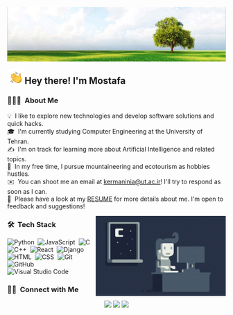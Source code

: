![Aditya Vikram Singh Banner](https://raw.githubusercontent.com/mostafa-kermaninia/about_me_PRO/master/assets/NATURE.jpg)

<img alt="Night Coding" src="./assets/Hand%20Wave.gif" width='40' align="left"/><h2>Hey there! I'm Mostafa</h2>

### 👨🏻‍💻 &nbsp;About Me

💡 &nbsp;I like to explore new technologies and develop software solutions and quick hacks.\
🎓 &nbsp;I'm currently studying Computer Engineering at the University of Tehran.\
✍️ &nbsp;I'm on track for learning more about Artificial Intelligence and related topics.\
🌱 &nbsp;In my free time, I pursue mountaineering and ecotourism as hobbies hustles.\
✉️ &nbsp;You can shoot me an email at kermaninia@ut.ac.ir! I'll try to respond as soon as I can.\
📄 &nbsp;Please have a look at my [RESUME](https://raw.githubusercontent.com/mostafa-kermaninia/about_me_PRO/master/assets/resume.pdf) for more details about me. I'm open to feedback and suggestions!

<img alt="Night Coding" src="https://raw.githubusercontent.com/AVS1508/AVS1508/master/assets/Night-Coding.gif" align="right"/>

### 🛠 &nbsp;Tech Stack

![Python](https://img.shields.io/badge/-Python-05122A?style=flat&logo=python)&nbsp;
![JavaScript](https://img.shields.io/badge/-JavaScript-05122A?style=flat&logo=javascript)&nbsp;
![C](https://img.shields.io/badge/-C-05122A?style=flat&logo=C&logoColor=A8B9CC)&nbsp;
![C++](https://img.shields.io/badge/-C++-05122A?style=flat&logo=C%2B%2B&logoColor=00599C)&nbsp;
![React](https://img.shields.io/badge/-React-05122A?style=flat&logo=react)&nbsp;
![Django](https://img.shields.io/badge/-Django-05122A?style=flat&logo=django&logoColor=092E20)&nbsp;
![HTML](https://img.shields.io/badge/-HTML-05122A?style=flat&logo=HTML5)&nbsp;
![CSS](https://img.shields.io/badge/-CSS-05122A?style=flat&logo=CSS3&logoColor=1572B6)&nbsp;
![Git](https://img.shields.io/badge/-Git-05122A?style=flat&logo=git)&nbsp;
![GitHub](https://img.shields.io/badge/-GitHub-05122A?style=flat&logo=github)&nbsp;
![Visual Studio Code](https://img.shields.io/badge/-Visual%20Studio%20Code-05122A?style=flat&logo=visual-studio-code&logoColor=007ACC)&nbsp;

### 🤝🏻 &nbsp;Connect with Me

<p align="center">
<a href="https://www.linkedin.com/in/mostafa-kermaninia/"><img src="https://img.shields.io/badge/mostafa--kermaninia-0077B5?style=flat&logo=Linkedin&logoColor=white"/></a>
<a href="kermaninia@ut.ac.ir"><img src="https://img.shields.io/badge/kermaninia@ut.ac.ir-D14836?style=flat&logo=Gmail&logoColor=white"/></a>
<a href="https://instagram.com/mosiyo_kerry"><img src="https://img.shields.io/badge/-@mosiyo__kerry-E4405F?style=flat&logo=Instagram&logoColor=white"/></a>

</p>
